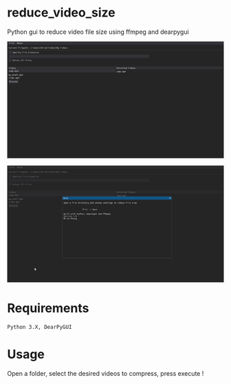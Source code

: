 # reduce_video_size
 Python gui to reduce video file size using ffmpeg and dearpygui

![Home](img/img1.png)

![Help](img/img2.png)

# Requirements
```
Python 3.X, DearPyGUI
```
# Usage
Open a folder, select the desired videos to compress, press execute ! 
